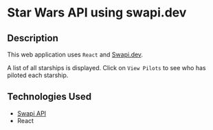 # Star Wars API using swapi.dev
## Description
This web application uses `React` and [Swapi.dev](https://swapi.dev).  

A list of all starships is displayed. Click on `View Pilots` to see who has piloted each starship.

## Technologies Used
* [Swapi API](https://swapi.dev)  
* React
